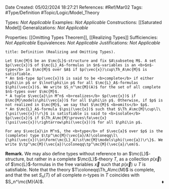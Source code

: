 <div class="topSpace"></div>

Date Created: 05/02/2024 18:27:21
References: #Ref/Mar02
Tags: #Type/Definition #Topic/Logic/Model_Theory

Types: <i>Not Applicable</i>
Examples: <i>Not Applicable</i>
Constructions: [[Saturated Model]]
Generalizations: <i>Not Applicable</i>

Properties: [[Omitting Types Theorem]], [[Realizing Types]]
Sufficiencies: <i>Not Applicable</i>
Equivalences: <i>Not Applicable</i>
Justifications: <i>Not Applicable</i>

``` ad-Definition
title: Definition (Realizing and Omitting Types).

Let $\mc{M}$ be an $\mc{L}$-structure and fix $A\subseteq M$. A set $p(\vec{x})$ of $\mc{L}_A$-formulas in $n$-variables is an <b>$n$-type</b> in $\mc{M}$ over $A$ if $p(\vec{x})\cup\Th_A\mc{M}$ is satisfiable.
* An $n$-type $p(\vec{x})$ is said to be <b>complete</b> if either $\phi\in p$ or $\lnot\phi\in p$ for all $\mc{L}_A$-formulas $\phi(\vec{x})$. We write $S_n^\mc{M}(A)$ for the set of all complete $n$-types over $\mc{M}$.
* A tuple $\vec{a}\in M^n$ <b>realizes</b> $p(\vec{x})$ if $\mc{M}\models\phi(\vec{a})$ for all $\phi\in p$. Otherwise, if $p$ is not realized in $\mc{M}$, we say that $\mc{M}$ <b>omits</b> $p$.
* An $\mc{L}_A$-formula $\psi(\vec{x})$ such that $\Th_A\mc{M}\cup\l\{\psi(\vec{x})\r\}$ is satisfiable is said to <b>isolate</b> $p(\vec{x})$ if $\Th_A\mc{M}\proves\fa\vec{x}(\psi(\vec{x})\rightarrow\phi(\vec{x}))$ for all $\phi\in p$.

For any $\vec{a}\in M^n$, the <b>type</b> of $\vec{a}$ over $p$ is the (complete) type $\tp^\mc{M}(\vec{a}/A)\coloneqq\l\{\phi(\vec{x})\in\Form(\mc{L}_A)\st\mc{M}\models\phi(\vec{a})\r\}$. We write $\tp^\mc{M}(\vec{a})\coloneqq\tp^\mc{M}(\vec{a}/\em)$.

```

<b>Remark.</b> We may also define types without reference to an $\mc{L}$-structure, but rather in a complete $\mc{L}$-theory $T$, as a collection $p(\vec{x})$ of $\mc{L}$-formulas in the free variables $\vec{x}$ such that $p(\vec{x})\cup T$ is satisfiable. Note that the theory $T\coloneqq\Th_A\mc{M}$ is complete, and that the set $S_n(T)$ of all complete $n$-types in $T$ coincides with $S_n^\mc{M}(A)$.<span style="float:right;">$\blacklozenge$</span>
